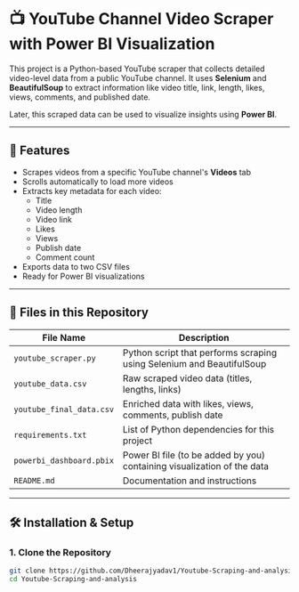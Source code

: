 # 📺 YouTube Channel Video Scraper with Power BI Visualization

This project is a Python-based YouTube scraper that collects detailed video-level data from a public YouTube channel. It uses **Selenium** and **BeautifulSoup** to extract information like video title, link, length, likes, views, comments, and published date.

Later, this scraped data can be used to visualize insights using **Power BI**.

---

## 🚀 Features

- Scrapes videos from a specific YouTube channel's **Videos** tab
- Scrolls automatically to load more videos
- Extracts key metadata for each video:
  - Title
  - Video length
  - Video link
  - Likes
  - Views
  - Publish date
  - Comment count
- Exports data to two CSV files
- Ready for Power BI visualizations

---

## 🧾 Files in this Repository

| File Name              | Description                                                                 |
|------------------------|-----------------------------------------------------------------------------|
| `youtube_scraper.py`   | Python script that performs scraping using Selenium and BeautifulSoup       |
| `youtube_data.csv`     | Raw scraped video data (titles, lengths, links)                             |
| `youtube_final_data.csv`| Enriched data with likes, views, comments, publish date                    |
| `requirements.txt`     | List of Python dependencies for this project                                |
| `powerbi_dashboard.pbix` | Power BI file (to be added by you) containing visualization of the data   |
| `README.md`            | Documentation and instructions                                              |

---

## 🛠️ Installation & Setup

### 1. Clone the Repository
```bash
git clone https://github.com/Dheerajyadav1/Youtube-Scraping-and-analysis.git
cd Youtube-Scraping-and-analysis

